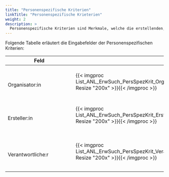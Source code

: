 ```yaml
---
title: "Personenspezifische Kriterien"
linkTitle: "Personenspezifische Krieterien"
weight: 2
description: >
  Personenspezifische Kriterien sind Merkmale, welche die erstellenden, organisierenden oder verantwortlichen Personen betreffen.
---
```

Folgende Tabelle erläutert die Eingabefelder der Personenspezifischen Kriterien:

|<div style="width:200px">Feld</div>|<div style="width:200px"></div>|Funktion|
|---|---|---|
|</br>Organisator:in|{{< imgproc List_ANL_ErwSuch_PersSpezKrit_Org Resize "200x" >}}{{< /imgproc >}}|</br>Person, welche den Anlass organsiert|
|</br>Ersteller:in|{{< imgproc List_ANL_ErwSuch_PersSpezKrit_Erst Resize "200x" >}}{{< /imgproc >}}|</br>Person, welche den Anlass erstellt hat|
|</br>Verantwortliche:r|{{< imgproc List_ANL_ErwSuch_PersSpezKrit_Verant Resize "200x" >}}{{< /imgproc >}}|</br>Person, welche verantwortlich für den Anlass ist|
